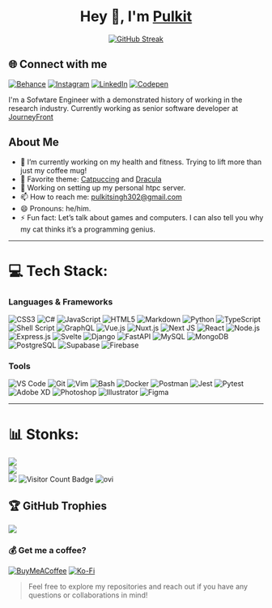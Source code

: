 <p align="center">
  <h1 align="center"> Hey 👋, I'm <a href="http://pulkits.netlify.app/">Pulkit</a> </h1>
</p>

<p align="center">
  <a href="http://pulkits.netlify.app/"><img src="https://github-widgetbox.vercel.app/api/profile?username=linktotheart&data=followers,repositories,stars,commits" alt="GitHub Streak" /></a>
</p>

## 🌐 Connect with me
[![Behance](https://img.shields.io/badge/Behance-1769ff?style=for-the-badge&?logo=behance&logoColor=white&?style=for-the-badge)](https://behance.net/pulkitsingh302) [![Instagram](https://img.shields.io/badge/Instagram-%23E4405F.svg?style=for-the-badge&?logo=Instagram&logoColor=white&?style=for-the-badge)](https://instagram.com/ultraaaaaviolent) [![LinkedIn](https://img.shields.io/badge/LinkedIn-%230077B5.svg?style=for-the-badge&?logo=linkedin&logoColor=white&?style=for-the-badge)](https://linkedin.com/in/pulkitsingh2) [![Codepen](https://img.shields.io/badge/Codepen-000000?style=for-the-badge&logo=codepen&logoColor=white)](https://codepen.io/pulkitsingh) 

<p>I'm a Sofwtare Engineer with a demonstrated history of working in the research industry. Currently working as senior software developer at <a href="https://journeyfront.com/" target="_blank" class="btn-link" >JourneyFront</a></p>

## About Me

- 🌱 I’m currently working on my health and fitness. Trying to lift more than just my coffee mug!
- 🔭 Favorite theme: [Catpuccing](https://catppuccin.com/) and [Dracula](https://draculatheme.com)
- 👯 Working on setting up my personal htpc server.
- 📫 How to reach me: [pulkitsingh302@gmail.com](mailto:pulkitsingh302@gmail.com)
- 😄 Pronouns: he/him.
- ⚡ Fun fact: Let’s talk about games and computers. I can also tell you why my cat thinks it’s a programming genius.

---

# 💻 Tech Stack:
### **Languages & Frameworks**
![CSS3](https://img.shields.io/badge/css3-%231572B6.svg?style=for-the-badge&logo=css3&logoColor=white) 
![C#](https://img.shields.io/badge/c%23-%23239120.svg?style=for-the-badge&logo=csharp&logoColor=white) 
![JavaScript](https://img.shields.io/badge/javascript-%23323330.svg?style=for-the-badge&logo=javascript&logoColor=%23F7DF1E) 
![HTML5](https://img.shields.io/badge/html5-%23E34F26.svg?style=for-the-badge&logo=html5&logoColor=white) 
![Markdown](https://img.shields.io/badge/markdown-%23000000.svg?style=for-the-badge&logo=markdown&logoColor=white) 
![Python](https://img.shields.io/badge/python-3670A0?style=for-the-badge&logo=python&logoColor=ffdd54) 
![TypeScript](https://img.shields.io/badge/typescript-%23007ACC.svg?style=for-the-badge&logo=typescript&logoColor=white) 
![Shell Script](https://img.shields.io/badge/shell_script-%23121011.svg?style=for-the-badge&logo=gnu-bash&logoColor=white) 
![GraphQL](https://img.shields.io/badge/-GraphQL-E10098?style=for-the-badge&logo=graphql&logoColor=white) 
![Vue.js](https://img.shields.io/badge/vue.js-%2335495e.svg?style=for-the-badge&logo=vuedotjs&logoColor=%234FC08D) 
![Nuxt.js](https://img.shields.io/badge/-Nuxt.js-00C58E?style=for-the-badge&logo=nuxt.js&logoColor=white) 
![Next JS](https://img.shields.io/badge/Next-black?style=for-the-badge&logo=next.js&logoColor=white) 
![React](https://img.shields.io/badge/react-%2320232a.svg?style=for-the-badge&logo=react&logoColor=%2361DAFB) 
![Node.js](https://img.shields.io/badge/-Node.js-339933?style=for-the-badge&logo=node.js&logoColor=white) 
![Express.js](https://img.shields.io/badge/express.js-%23404d59.svg?style=for-the-badge&logo=express&logoColor=%2361DAFB) 
![Svelte](https://img.shields.io/badge/-Svelte-FFA700?style=for-the-badge&logo=svelte&logoColor=white) 
![Django](https://img.shields.io/badge/-Django-092E20?style=for-the-badge&logo=django&logoColor=white) 
![FastAPI](https://img.shields.io/badge/-FastAPI-009688?style=for-the-badge&logo=fastapi&logoColor=white) 
![MySQL](https://img.shields.io/badge/mysql-4479A1.svg?style=for-the-badge&logo=mysql&logoColor=white) 
![MongoDB](https://img.shields.io/badge/MongoDB-%234ea94b.svg?style=for-the-badge&logo=mongodb&logoColor=white) 
![PostgreSQL](https://img.shields.io/badge/-PostgreSQL-4169E1?style=for-the-badge&logo=postgresql&logoColor=white) 
![Supabase](https://img.shields.io/badge/Supabase-3ECF8E?style=for-the-badge&logo=supabase&logoColor=white) 
![Firebase](https://img.shields.io/badge/firebase-%23039BE5.svg?style=for-the-badge&logo=firebase) 

### **Tools**
![VS Code](https://img.shields.io/badge/-VS%20Code-007ACC?style=for-the-badge&logo=visual-studio-code&logoColor=white) 
![Git](https://img.shields.io/badge/-Git-F05032?style=for-the-badge&logo=git&logoColor=white) 
![Vim](https://img.shields.io/badge/-Vim-019733?style=for-the-badge&logo=vim&logoColor=white) 
![Bash](https://img.shields.io/badge/-Bash-4EAA25?style=for-the-badge&logo=gnu-bash&logoColor=white) 
![Docker](https://img.shields.io/badge/-Docker-2496ED?style=for-the-badge&logo=docker&logoColor=white) 
![Postman](https://img.shields.io/badge/-Postman-FF6C37?style=for-the-badge&logo=postman&logoColor=white) 
![Jest](https://img.shields.io/badge/-Jest-C21325?style=for-the-badge&logo=jest&logoColor=white) 
![Pytest](https://img.shields.io/badge/-Pytest-0A8E0A?style=for-the-badge&logo=pytest&logoColor=white) 
![Adobe XD](https://img.shields.io/badge/-Adobe%20XD-FF61F6?style=for-the-badge&logo=adobe-xd&logoColor=white) 
![Photoshop](https://img.shields.io/badge/-Photoshop-31A8FF?style=for-the-badge&logo=adobe-photoshop&logoColor=white) 
![Illustrator](https://img.shields.io/badge/-Illustrator-FF9A00?style=for-the-badge&logo=adobe-illustrator&logoColor=white) 
![Figma](https://img.shields.io/badge/-Figma-F24E1E?style=for-the-badge&logo=figma&logoColor=white) 

---

# 📊 Stonks:
![](https://github-readme-stats.vercel.app/api?username=linktotheart&theme=default&hide_border=false&include_all_commits=true&count_private=false)<br/>
![](https://github-readme-streak-stats.herokuapp.com/?user=linktotheart&theme=default&hide_border=false)<br/>
![](https://github-readme-stats.vercel.app/api/top-langs/?username=linktotheart&theme=default&hide_border=false&include_all_commits=true&count_private=false&layout=compact)
![Visitor Count Badge](https://komarev.com/ghpvc/?username=linktotheart&label=Explored%20by&color=0e75b6&style=flat)
<img src="https://github-readme-stats.vercel.app/api/top-langs?username=linktotheart&show_icons=true&locale=en&layout=compact&theme=chartreuse-dark" alt="ovi" />

## 🏆 GitHub Trophies
![](https://github-profile-trophy.vercel.app/?username=linktotheart&theme=default&no-frame=true&no-bg=false&margin-w=4)


### 💰 Get me a coffee? 
[![BuyMeACoffee](https://img.shields.io/badge/Buy%20Me%20a%20Coffee-ffdd00?style=for-the-badge&logo=buy-me-a-coffee&logoColor=black)](https://buymeacoffee.com/https://buymeacoffee.com/pulkitsingh) [![Ko-Fi](https://img.shields.io/badge/Ko--fi-F16061?style=for-the-badge&logo=ko-fi&logoColor=white)](https://ko-fi.com/pulkitsingh) 

> Feel free to explore my repositories and reach out if you have any questions or collaborations in mind!




